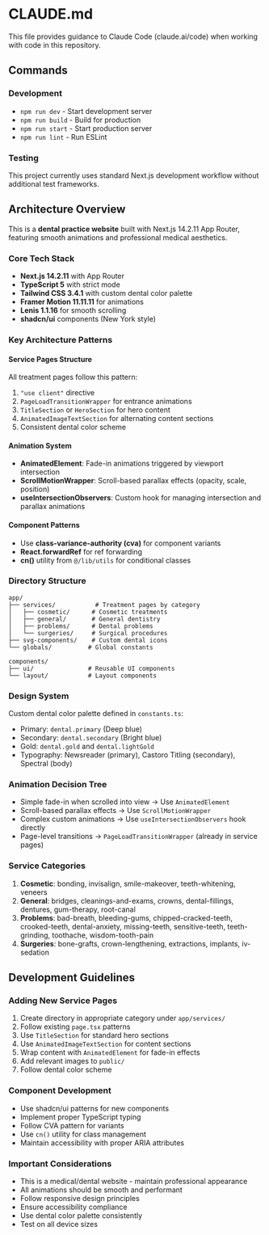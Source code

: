 # CLAUDE.md

This file provides guidance to Claude Code (claude.ai/code) when working with code in this repository.

## Commands

### Development
- `npm run dev` - Start development server
- `npm run build` - Build for production
- `npm run start` - Start production server
- `npm run lint` - Run ESLint

### Testing
This project currently uses standard Next.js development workflow without additional test frameworks.

## Architecture Overview

This is a **dental practice website** built with Next.js 14.2.11 App Router, featuring smooth animations and professional medical aesthetics.

### Core Tech Stack
- **Next.js 14.2.11** with App Router
- **TypeScript 5** with strict mode
- **Tailwind CSS 3.4.1** with custom dental color palette
- **Framer Motion 11.11.11** for animations
- **Lenis 1.1.16** for smooth scrolling
- **shadcn/ui** components (New York style)

### Key Architecture Patterns

#### Service Pages Structure
All treatment pages follow this pattern:
1. `"use client"` directive
2. `PageLoadTransitionWrapper` for entrance animations
3. `TitleSection` or `HeroSection` for hero content
4. `AnimatedImageTextSection` for alternating content sections
5. Consistent dental color scheme

#### Animation System
- **AnimatedElement**: Fade-in animations triggered by viewport intersection
- **ScrollMotionWrapper**: Scroll-based parallax effects (opacity, scale, position)
- **useIntersectionObservers**: Custom hook for managing intersection and parallax animations

#### Component Patterns
- Use **class-variance-authority (cva)** for component variants
- **React.forwardRef** for ref forwarding
- **cn()** utility from `@/lib/utils` for conditional classes

### Directory Structure
```
app/
├── services/           # Treatment pages by category
│   ├── cosmetic/      # Cosmetic treatments
│   ├── general/       # General dentistry
│   ├── problems/      # Dental problems
│   └── surgeries/     # Surgical procedures
├── svg-components/    # Custom dental icons
└── globals/          # Global constants

components/
├── ui/               # Reusable UI components
└── layout/           # Layout components
```

### Design System
Custom dental color palette defined in `constants.ts`:
- Primary: `dental.primary` (Deep blue)
- Secondary: `dental.secondary` (Bright blue)
- Gold: `dental.gold` and `dental.lightGold`
- Typography: Newsreader (primary), Castoro Titling (secondary), Spectral (body)

### Animation Decision Tree
- Simple fade-in when scrolled into view → Use `AnimatedElement`
- Scroll-based parallax effects → Use `ScrollMotionWrapper`
- Complex custom animations → Use `useIntersectionObservers` hook directly
- Page-level transitions → `PageLoadTransitionWrapper` (already in service pages)

### Service Categories
1. **Cosmetic**: bonding, invisalign, smile-makeover, teeth-whitening, veneers
2. **General**: bridges, cleanings-and-exams, crowns, dental-fillings, dentures, gum-therapy, root-canal
3. **Problems**: bad-breath, bleeding-gums, chipped-cracked-teeth, crooked-teeth, dental-anxiety, missing-teeth, sensitive-teeth, teeth-grinding, toothache, wisdom-tooth-pain
4. **Surgeries**: bone-grafts, crown-lengthening, extractions, implants, iv-sedation

## Development Guidelines

### Adding New Service Pages
1. Create directory in appropriate category under `app/services/`
2. Follow existing `page.tsx` patterns
3. Use `TitleSection` for standard hero sections
4. Use `AnimatedImageTextSection` for content sections
5. Wrap content with `AnimatedElement` for fade-in effects
6. Add relevant images to `public/`
7. Follow dental color scheme

### Component Development
- Use shadcn/ui patterns for new components
- Implement proper TypeScript typing
- Follow CVA pattern for variants
- Use `cn()` utility for class management
- Maintain accessibility with proper ARIA attributes

### Important Considerations
- This is a medical/dental website - maintain professional appearance
- All animations should be smooth and performant
- Follow responsive design principles
- Ensure accessibility compliance
- Use dental color palette consistently
- Test on all device sizes